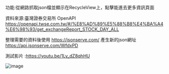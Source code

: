 功能:從網路抓取json檔並顯示在RecycleView上，點擊能進去更多資訊頁面

資料來源:臺灣證券交易所 OpenAPI https://openapi.twse.com.tw/#/%E8%AD%89%E5%88%B8%E4%BA%A4%E6%98%93/get_exchangeReport_STOCK_DAY_ALL

整理需要的資料後使用 https://jsonserve.com/ 產生新的json網址  https://api.jsonserve.com/WfdxPD

測試影片 :https://youtu.be/1Ly_dZ8qhHU

![image](https://github.com/kid35648466/Android_final/assets/145088184/292b21c2-85c3-437c-a240-db9eced7917e)
